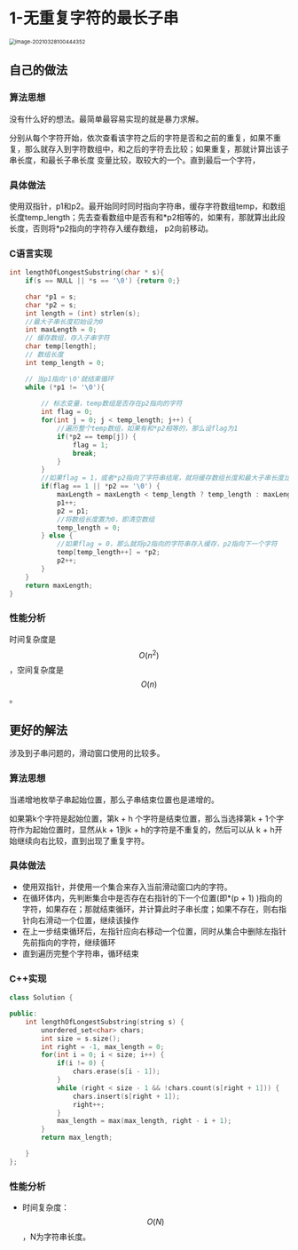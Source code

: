 # 1-无重复字符的最长子串

<img src="https://crayon-1302863897.cos.ap-beijing.myqcloud.com/image/image-20210328100444352.png" alt="image-20210328100444352" style="zoom:67%;" />

## 自己的做法

### 算法思想

没有什么好的想法。最简单最容易实现的就是暴力求解。

分别从每个字符开始，依次查看该字符之后的字符是否和之前的重复，如果不重复，那么就存入到字符数组中，和之后的字符去比较；如果重复，那就计算出该子串长度，和最长子串长度 变量比较，取较大的一个。直到最后一个字符，



### 具体做法

使用双指针，p1和p2。最开始同时同时指向字符串，缓存字符数组temp，和数组长度temp_length；先去查看数组中是否有和*p2相等的，如果有，那就算出此段长度，否则将\*p2指向的字符存入缓存数组， p2向前移动。



### C语言实现

```c
int lengthOfLongestSubstring(char * s){
    if(s == NULL || *s == '\0') {return 0;}

    char *p1 = s;
    char *p2 = s;
    int length = (int) strlen(s);
    //最大子串长度初始设为0
    int maxLength = 0;
    // 缓存数组，存入子串字符
    char temp[length];
    // 数组长度
    int temp_length = 0;

    // 当p1指向'\0'就结束循环
    while (*p1 != '\0'){
        
        // 标志变量，temp数组是否存在p2指向的字符
        int flag = 0;
        for(int j = 0; j < temp_length; j++) {
            //遍历整个temp数组，如果有和*p2相等的，那么设flag为1
            if(*p2 == temp[j]) {
                flag = 1;
                break;
            }
        }
        //如果flag = 1，或者*p2指向了字符串结尾，就将缓存数组长度和最大子串长度比较
        if(flag == 1 || *p2 == '\0') {
            maxLength = maxLength < temp_length ? temp_length : maxLength;
            p1++;
            p2 = p1;
            //将数组长度置为0，即清空数组
            temp_length = 0;
        } else {
            //如果flag = 0，那么就将p2指向的字符串存入缓存，p2指向下一个字符
            temp[temp_length++] = *p2;
            p2++;
        }
    }
    return maxLength;
}
```



### 性能分析

时间复杂度是$$O(n^2)$$，空间复杂度是$$O({n})$$。



## 更好的解法

涉及到子串问题的，滑动窗口使用的比较多。

### 算法思想

当递增地枚举子串起始位置，那么子串结束位置也是递增的。

如果第k个字符是起始位置，第k + h 个字符是结束位置，那么当选择第k + 1个字符作为起始位置时，显然从k + 1到k + h的字符是不重复的，然后可以从 k + h开始继续向右比较，直到出现了重复字符。

### 具体做法

- 使用双指针，并使用一个集合来存入当前滑动窗口内的字符。
- 在循环体内，先判断集合中是否存在右指针的下一个位置(即\*(p + 1) )指向的字符，如果存在；那就结束循环，并计算此时子串长度；如果不存在，则右指针向右滑动一个位置，继续该操作
- 在上一步结束循环后，左指针应向右移动一个位置，同时从集合中删除左指针先前指向的字符，继续循环
- 直到遍历完整个字符串，循环结束



### C++实现

```c++
class Solution {

public:
    int lengthOfLongestSubstring(string s) {
        unordered_set<char> chars;
        int size = s.size();
        int right = -1, max_length = 0;
        for(int i = 0; i < size; i++) {
            if(i != 0) {
                chars.erase(s[i - 1]);
            }
            while (right < size - 1 && !chars.count(s[right + 1])) {
                chars.insert(s[right + 1]);
                right++;
            }
            max_length = max(max_length, right - i + 1);
        }
        return max_length;

    }
};
```

### 性能分析

- 时间复杂度：$$O(N)$$，N为字符串长度。

    



 